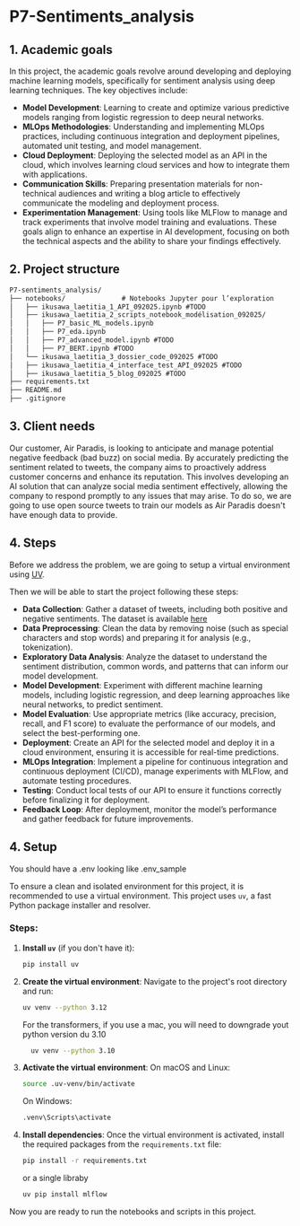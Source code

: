 # P7-Sentiments_analysis


## 1. Academic goals
In this project, the academic goals revolve around developing and deploying machine learning models, specifically for sentiment analysis using deep learning techniques. The key objectives include:
- **Model Development**: Learning to create and optimize various predictive models ranging from logistic regression to deep neural networks.
- **MLOps Methodologies**: Understanding and implementing MLOps practices, including continuous integration and deployment pipelines, automated unit testing, and model management.
- **Cloud Deployment**: Deploying the selected model as an API in the cloud, which involves learning cloud services and how to integrate them with applications.
- **Communication Skills**: Preparing presentation materials for non-technical audiences and writing a blog article to effectively communicate the modeling and deployment process.
- **Experimentation Management**: Using tools like MLFlow to manage and track experiments that involve model training and evaluations.
These goals align to enhance an expertise in AI development, focusing on both the technical aspects and the ability to share your findings effectively.

## 2. Project structure
```txt
P7-sentiments_analysis/
├── notebooks/              # Notebooks Jupyter pour l’exploration
│   ├── ikusawa_laetitia_1_API_092025.ipynb #TODO
│   ├── ikusawa_laetitia_2_scripts_notebook_modélisation_092025/
│   │   ├── P7_basic_ML_models.ipynb
│   │   ├── P7_eda.ipynb
│   │   ├── P7_advanced_model.ipynb #TODO
│   │   ├── P7_BERT.ipynb #TODO
│   └── ikusawa_laetitia_3_dossier_code_092025 #TODO
│   ├── ikusawa_laetitia_4_interface_test_API_092025 #TODO
│   ├── ikusawa_laetitia_5_blog_092025 #TODO
├── requirements.txt
├── README.md
├── .gitignore
```

## 3. Client needs
Our customer, Air Paradis, is looking to anticipate and manage potential negative feedback (bad buzz) on social media. By accurately predicting the sentiment related to tweets, the company aims to proactively address customer concerns and enhance its reputation. This involves developing an AI solution that can analyze social media sentiment effectively, allowing the company to respond promptly to any issues that may arise.
To do so, we are going to use open source tweets to train our models as Air Paradis doesn't have enough data to provide.

## 4. Steps
Before we address the problem, we are going to setup a virtual environment using [UV](https://docs.astral.sh/uv/getting-started/).

Then we will be able to start the project following these steps:
- **Data Collection**: Gather a dataset of tweets, including both positive and negative sentiments. The dataset is available [here](https://www.kaggle.com/datasets/kazanova/sentiment140)
- **Data Preprocessing**: Clean the data by removing noise (such as special characters and stop words) and preparing it for analysis (e.g., tokenization).
- **Exploratory Data Analysis**: Analyze the dataset to understand the sentiment distribution, common words, and patterns that can inform our model development.
- **Model Development**: Experiment with different machine learning models, including logistic regression, and deep learning approaches like neural networks, to predict sentiment.
- **Model Evaluation**: Use appropriate metrics (like accuracy, precision, recall, and F1 score) to evaluate the performance of our models, and select the best-performing one.
- **Deployment**: Create an API for the selected model and deploy it in a cloud environment, ensuring it is accessible for real-time predictions.
- **MLOps Integration**: Implement a pipeline for continuous integration and continuous deployment (CI/CD), manage experiments with MLFlow, and automate testing procedures.
- **Testing**: Conduct local tests of our API to ensure it functions correctly before finalizing it for deployment.
- **Feedback Loop**: After deployment, monitor the model’s performance and gather feedback for future improvements.

## 4. Setup

You should have a .env looking like .env_sample

To ensure a clean and isolated environment for this project, it is recommended to use a virtual environment. This project uses `uv`, a fast Python package installer and resolver.

### Steps:

1.  **Install `uv`** (if you don't have it):
    ```bash
    pip install uv
    ````

2.  **Create the virtual environment**:
    Navigate to the project's root directory and run:
    ```bash
    uv venv --python 3.12
    ```

    For the transformers, if you use a mac, you will need to downgrade yout python version du 3.10
    ```bash
      uv venv --python 3.10
    ```


3.  **Activate the virtual environment**:
    On macOS and Linux:
    ```bash
    source .uv-venv/bin/activate
    ```
    On Windows:
    ```bash
    .venv\Scripts\activate
    ```


4.  **Install dependencies**:
    Once the virtual environment is activated, install the required packages from the `requirements.txt` file:
    ```bash
    pip install -r requirements.txt
    ```
    or a single libraby
    ```bash
    uv pip install mlflow
    ```

Now you are ready to run the notebooks and scripts in this project.
